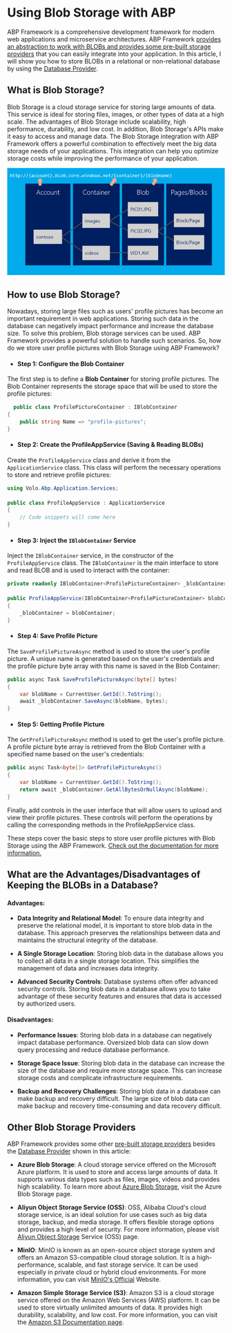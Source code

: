 # Using Blob Storage with ABP

 ABP Framework is a comprehensive development framework for modern web applications and microservice architectures. ABP Framework [provides an abstraction to work with BLOBs and provides some pre-built storage providers](https://docs.abp.io/en/abp/latest/Blob-Storing) that you can easily integrate into your application. In this article, I will show you how to store BLOBs in a relational or non-relational database by using the [Database Provider](https://docs.abp.io/en/abp/latest/Blob-Storing-Database).

## What is Blob Storage?

   Blob Storage is a cloud storage service for storing large amounts of data. This service is ideal for storing files, images, or other types of data at a high scale. The advantages of Blob Storage include scalability, high performance, durability, and low cost. In addition, Blob Storage's APIs make it easy to access and manage data. The Blob Storage integration with ABP Framework offers a powerful combination to effectively meet the big data storage needs of your applications. This integration can help you optimize storage costs while improving the performance of your application.

   ![Blob Stroge](./images/blob-storage.png)


## How to use Blob Storage?

   Nowadays, storing large files such as users' profile pictures has become an important requirement in web applications. Storing such data in the database can negatively impact performance and increase the database size. To solve this problem, Blob storage services can be used. ABP Framework provides a powerful solution to handle such scenarios. So, how do we store user profile pictures with Blob Storage using ABP Framework?

- #### Step 1: Configure the Blob Container

The first step is to define a **Blob Container** for storing profile pictures. The Blob Container represents the storage space that will be used to store the profile pictures:

````csharp
  public class ProfilePictureContainer : IBlobContainer
{
    public string Name => "profile-pictures";
}
````
- #### Step 2: Create the ProfileAppService (Saving & Reading BLOBs)

Create the `ProfileAppService` class and derive it from the `ApplicationService` class. This class will perform the necessary operations to store and retrieve profile pictures:

````csharp
using Volo.Abp.Application.Services;

public class ProfileAppService : ApplicationService
{
    // Code snippets will come here
}
````

- #### Step 3: Inject the `IBlobContainer` Service

Inject the `IBlobContainer` service, in the constructor of the `ProfileAppService` class. The `IBlobContainer` is the main interface to store and read BLOB and is used to interact with the container:

````csharp
private readonly IBlobContainer<ProfilePictureContainer> _blobContainer;

public ProfileAppService(IBlobContainer<ProfilePictureContainer> blobContainer)
{
    _blobContainer = blobContainer;
}
````

- #### Step 4: Save Profile Picture

The `SaveProfilePictureAsync` method is used to store the user's profile picture. A unique name is generated based on the user's credentials and the profile picture byte array with this name is saved in the Blob Container:

````csharp
public async Task SaveProfilePictureAsync(byte[] bytes)
{
    var blobName = CurrentUser.GetId().ToString();
    await _blobContainer.SaveAsync(blobName, bytes);
}
````

- #### Step 5: Getting Profile Picture

The `GetProfilePictureAsync` method is used to get the user's profile picture. A profile picture byte array is retrieved from the Blob Container with a specified name based on the user's credentials:

````csharp
public async Task<byte[]> GetProfilePictureAsync()
{
    var blobName = CurrentUser.GetId().ToString();
    return await _blobContainer.GetAllBytesOrNullAsync(blobName);
}
````


Finally, add controls in the user interface that will allow users to upload and view their profile pictures. These controls will perform the operations by calling the corresponding methods in the ProfileAppService class.

These steps cover the basic steps to store user profile pictures with Blob Storage using the ABP Framework. [Check out the documentation for more information.](https://docs.abp.io/en/abp/latest/Blob-Storing)


## What are the Advantages/Disadvantages of Keeping the BLOBs in a Database? 

#### Advantages:

- **Data Integrity and Relational Model**: To ensure data integrity and preserve the relational model, it is important to store blob data in the database. This approach preserves the relationships between data and maintains the structural integrity of the database. 

- **A Single Storage Location**: Storing blob data in the database allows you to collect all data in a single storage location. This simplifies the management of data and increases data integrity. 

- **Advanced Security Controls**: Database systems often offer advanced security controls. Storing blob data in a database allows you to take advantage of these security features and ensures that data is accessed by authorized users. 

#### Disadvantages: 

- **Performance Issues**: Storing blob data in a database can negatively impact database performance. Oversized blob data can slow down query processing and reduce database performance. 

- **Storage Space Issue**: Storing blob data in the database can increase the size of the database and require more storage space. This can increase storage costs and complicate infrastructure requirements. 

- **Backup and Recovery Challenges**: Storing blob data in a database can make backup and recovery difficult. The large size of blob data can make backup and recovery time-consuming and data recovery difficult. 


## Other Blob Storage Providers

ABP Framework provides some other [pre-built storage providers](https://docs.abp.io/en/abp/latest/Blob-Storing#blob-storage-providers) besides the [Database Provider](https://docs.abp.io/en/abp/latest/Blob-Storing-Database) shown in this article:

- **Azure Blob Storage**: A cloud storage service offered on the Microsoft Azure platform. It is used to store and access large amounts of data. It supports various data types such as files, images, videos and provides high scalability. To learn more about [Azure Blob Storage](https://docs.abp.io/en/abp/latest/Blob-Storing-Azure), visit the Azure Blob Storage page. 

- **Aliyun Object Storage Service (OSS)**: OSS, Alibaba Cloud's cloud storage service, is an ideal solution for use cases such as big data storage, backup, and media storage. It offers flexible storage options and provides a high level of security. For more information, please visit [Aliyun Object Storage](https://docs.abp.io/en/abp/latest/Blob-Storing-Aliyun) Service (OSS) page.

- **MinIO**: MinIO is known as an open-source object storage system and offers an Amazon S3-compatible cloud storage solution. It is a high-performance, scalable, and fast storage service. It can be used especially in private cloud or hybrid cloud environments. For more information, you can visit [MinIO's Official](https://docs.abp.io/en/abp/latest/Blob-Storing-Minio) Website. 

- **Amazon Simple Storage Service (S3)**: Amazon S3 is a cloud storage service offered on the Amazon Web Services (AWS) platform. It can be used to store virtually unlimited amounts of data. It provides high durability, scalability, and low cost. For more information, you can visit the [Amazon S3 Documentation page](https://docs.abp.io/en/abp/latest/Blob-Storing-Aws). 
